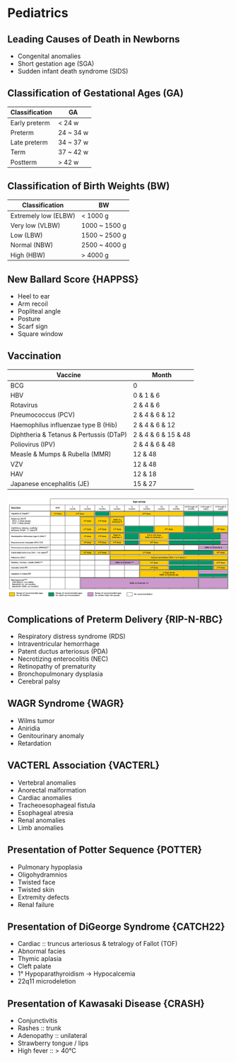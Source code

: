 # Pediatrics

## Leading Causes of Death in Newborns

- Congenital anomalies
- Short gestation age (SGA)
- Sudden infant death syndrome (SIDS)

## Classification of Gestational Ages (GA)

|Classification|GA|
|-|-|
|Early preterm|< 24 w|
|Preterm|24 ~ 34 w|
|Late preterm|34 ~ 37 w|
|Term|37 ~ 42 w|
|Postterm|> 42 w|

## Classification of Birth Weights (BW)

|Classification|BW|
|-|-|
|Extremely low (ELBW)|< 1000 g|
|Very low (VLBW)|1000 ~ 1500 g|
|Low (LBW)|1500 ~ 2500 g|
|Normal (NBW)|2500 ~ 4000 g|
|High (HBW)|> 4000 g|

## New Ballard Score {HAPPSS}

- Heel to ear
- Arm recoil
- Popliteal angle
- Posture
- Scarf sign
- Square window

## Vaccination

|Vaccine|Month|
|-|-|
|BCG|0|
|HBV|0 & 1 & 6|
|Rotavirus|2 & 4 & 6|
|Pneumococcus (PCV)|2 & 4 & 6 & 12|
|Haemophilus influenzae type B (Hib)|2 & 4 & 6 & 12|
|Diphtheria & Tetanus & Pertussis (DTaP)|2 & 4 & 6 & 15 & 48|
|Poliovirus (IPV)|2 & 4 & 6 & 48|
|Measle & Mumps & Rubella (MMR)|12 & 48|
|VZV|12 & 48|
|HAV|12 & 18|
|Japanese encephalitis (JE)|15 & 27|

![](../Figures/Childhood%20Immunization.gif)

## Complications of Preterm Delivery {RIP-N-RBC}

- Respiratory distress syndrome (RDS)
- Intraventricular hemorrhage
- Patent ductus arteriosus (PDA)
- Necrotizing enterocolitis (NEC)
- Retinopathy of prematurity
- Bronchopulmonary dysplasia
- Cerebral palsy

## WAGR Syndrome {WAGR}

- Wilms tumor
- Aniridia
- Genitourinary anomaly
- Retardation

## VACTERL Association {VACTERL}

- Vertebral anomalies
- Anorectal malformation
- Cardiac anomalies
- Tracheoesophageal fistula
- Esophageal atresia
- Renal anomalies
- Limb anomalies

## Presentation of Potter Sequence {POTTER}

- Pulmonary hypoplasia
- Oligohydramnios
- Twisted face
- Twisted skin
- Extremity defects
- Renal failure

## Presentation of DiGeorge Syndrome {CATCH22}

- Cardiac :: truncus arteriosus & tetralogy of Fallot (TOF)
- Abnormal facies
- Thymic aplasia
- Cleft palate
- 1° Hypoparathyroidism → Hypocalcemia
- 22q11 microdeletion

## Presentation of Kawasaki Disease {CRASH}

- Conjunctivitis
- Rashes :: trunk
- Adenopathy :: unilateral
- Strawberry tongue / lips
- High fever :: > 40°C
